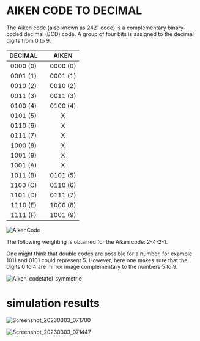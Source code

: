 #  AIKEN CODE TO DECIMAL

The Aiken code (also known as 2421 code) is a complementary binary-coded decimal (BCD) code. A group of four bits is assigned to the decimal digits from 0 to 9.

| DECIMAL | | AIKEN |
| :---: | --- | :---: |
| 0000 (0) || 0000 (0) |
| 0001 (1) || 0001 (1) |
| 0010 (2) || 0010 (2) |
| 0011 (3) || 0011 (3) |
| 0100 (4) || 0100 (4) |
| 0101 (5) || X |
| 0110 (6) || X |
| 0111 (7) || X |
| 1000 (8) || X |
| 1001 (9) || X |
| 1001 (A) || X |
| 1011 (B) || 0101 (5) |
| 1100 (C) || 0110 (6) |
| 1101 (D) || 0111 (7) |
| 1110 (E) || 1000 (8) |
| 1111 (F) || 1001 (9) |

![AikenCode](https://user-images.githubusercontent.com/96820094/222904530-9909d90a-f0bf-4077-8e46-4828816c667c.png)

The following weighting is obtained for the Aiken code: 2-4-2-1.

One might think that double codes are possible for a number, for example 1011 and 0101 could represent 5. However, here one makes sure that the digits 0 to 4 are mirror image complementary to the numbers 5 to 9.

![Aiken_codetafel_symmetrie](https://user-images.githubusercontent.com/96820094/222904571-af76a885-d5fb-4418-b649-d4bad5e89759.png)


# simulation results

![Screenshot_20230303_071700](https://user-images.githubusercontent.com/96820094/222907463-ee078793-d0d3-4515-a915-143d9bb2899b.png)


![Screenshot_20230303_071447](https://user-images.githubusercontent.com/96820094/222907453-6ac668d1-77fa-4ec4-9575-19bc1a476171.png)




